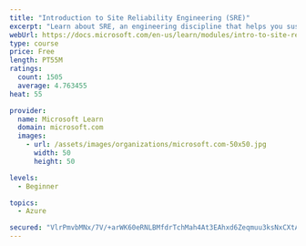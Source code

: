 ```yaml
---
title: "Introduction to Site Reliability Engineering (SRE)"
excerpt: "Learn about SRE, an engineering discipline that helps you sustainably achieve the appropriate level of reliability in your systems, services, and products."
webUrl: https://docs.microsoft.com/en-us/learn/modules/intro-to-site-reliability-engineering/
type: course
price: Free
length: PT55M
ratings:
  count: 1505
  average: 4.763455
heat: 55

provider:
  name: Microsoft Learn
  domain: microsoft.com
  images:
    - url: /assets/images/organizations/microsoft.com-50x50.jpg
      width: 50
      height: 50

levels:
  - Beginner

topics:
  - Azure

secured: "VlrPmvbMNx/7V/+arWK60eRNLBMfdrTchMah4At3EAhxd6Zeqmuu3ksNxCXtAR9xNEuxj+jGOVuH+2y++NRANCHNlRNJPlKhv2WFpTprqC478kbNLmBFDI9vv/sP7NYQLbDREX70mTb1prVYkenbHSWM/mo+mLkVB6LfpCDwuUZzskecEx1gN4BLI4ZBvY0XFyFGi7rGF9zt6oWA5iphhzBNUWnGsguv4tyWZZuBGXapQqKJ8N5P1TcdLL7WMx8QBHaOt0Peqn/2VTqbMQ4An+KUtr1OQz/JG5FU/Jbwq79wed2sBOB9L23JX+TlZpGZQw7IJaZFp4DeTG/4q8bXmakVHo6Q1l0McAMw6HMCa3w2VhEjjZQnhSaICH1czIXCQinLqg3SS1KQ45O4R+gZGmeBNGFnLnQeZioP77kXn4s=;T0LyCcYbaEX7PxaYiXA5rQ=="
---
```


